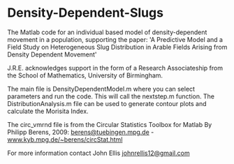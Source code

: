 # Density-Dependent-Slugs

The Matlab code for an individual based model of density-dependent movement in a population, supporting the paper: 'A Predictive Model and a Field Study on Heterogeneous
Slug Distribution in Arable Fields Arising from Density Dependent Movement'

J.R.E. acknowledges support in the form of a Research Associateship from the School of Mathematics, University of Birmingham.

The main file is DensityDependentModel.m where you can select parameters and run the code. This will call the nextstep.m function. The DistributionAnalysis.m file can be used to generate contour plots and calculate the Morisita Index.

The circ_vmrnd file is from the Circular Statistics Toolbox for Matlab By Philipp Berens, 2009: berens@tuebingen.mpg.de - www.kyb.mpg.de/~berens/circStat.html

For more information contact John Ellis johnrellis12@gmail.com

